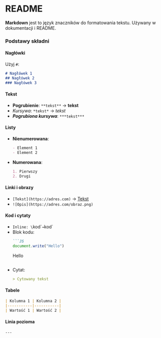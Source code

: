 # README

**Markdown** jest to język znaczników do formatowania tekstu. Używany w dokumentacji i README.  

### **Podstawy składni**  

#### **Nagłówki**  
Użyj `#`:  
```markdown
# Nagłówek 1  
## Nagłówek 2  
### Nagłówek 3  
```

#### **Tekst**  
- **Pogrubienie**: `**tekst**` → **tekst**  
- *Kursywa*: `*tekst*` → *tekst*  
- ***Pogrubiona kursywa***: `***tekst***`  

#### **Listy**  
- **Nienumerowana**:  
  ```markdown
  - Element 1  
  - Element 2  
  ```
- **Numerowana**:  
  ```markdown
  1. Pierwszy  
  2. Drugi  
  ```

#### **Linki i obrazy**  
- `[Tekst](https://adres.com)` → [Tekst](https://adres.com)  
- `![Opis](https://adres.com/obraz.png)`

#### **Kod i cytaty**  
- `Inline: \`kod\`` → `kod`  
- Blok kodu:  
  ```markdown
  ```JS  
  document.write("Hello")  
  ```
  Hello
  ```
- Cytat:  
  ```markdown
  > Cytowany tekst  
  ```

#### **Tabele**  
```markdown
| Kolumna 1 | Kolumna 2 |
|-----------|-----------|
| Wartość 1 | Wartość 2 |
```

#### **Linia pozioma**  
`---`  

